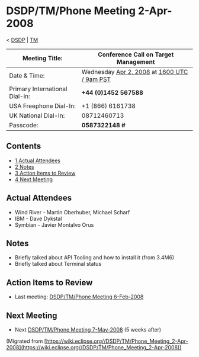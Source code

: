 

DSDP/TM/Phone Meeting 2-Apr-2008
================================

< [DSDP](/DSDP "DSDP")‎ | [TM](/DSDP/TM "DSDP/TM")

| Meeting Title: | **Conference Call on Target Management** |
| --- | --- |
| Date & Time: | Wednesday [Apr 2, 2008](/index.php?title=Apr_2,_2008&action=edit&redlink=1 "Apr 2, 2008 (page does not exist)") at [1600 UTC / 9am PST](http://www.timeanddate.com/worldclock/fixedtime.html?month=4&day=2&year=2008&hour=16&min=00&sec=0&p1=0) |
| Primary International Dial-in: | **+44 (0)1452 567588** |
| USA Freephone Dial-In: | +1 (866) 6161738 |
| UK National Dial-In: | 08712460713 |
| Passcode: | **0587322148 #** |

Contents
--------

*   [1 Actual Attendees](#Actual-Attendees)
*   [2 Notes](#Notes)
*   [3 Action Items to Review](#Action-Items-to-Review)
*   [4 Next Meeting](#Next-Meeting)

Actual Attendees
----------------

*   Wind River - Martin Oberhuber, Michael Scharf
*   IBM - Dave Dykstal
*   Symbian - Javier Montalvo Orus

Notes
-----

*   Briefly talked about API Tooling and how to install it (from 3.4M6)
*   Briefly talked about Terminal status

Action Items to Review
----------------------

*   Last meeting: [DSDP/TM/Phone Meeting 6-Feb-2008](/DSDP/TM/Phone_Meeting_6-Feb-2008 "DSDP/TM/Phone Meeting 6-Feb-2008")

Next Meeting
------------

*   Next [DSDP/TM/Phone Meeting 7-May-2008](/DSDP/TM/Phone_Meeting_7-May-2008 "DSDP/TM/Phone Meeting 7-May-2008") (5 weeks after)


(Migrated from [https://wiki.eclipse.org//DSDP/TM/Phone_Meeting_2-Apr-2008](https://wiki.eclipse.org//DSDP/TM/Phone_Meeting_2-Apr-2008))